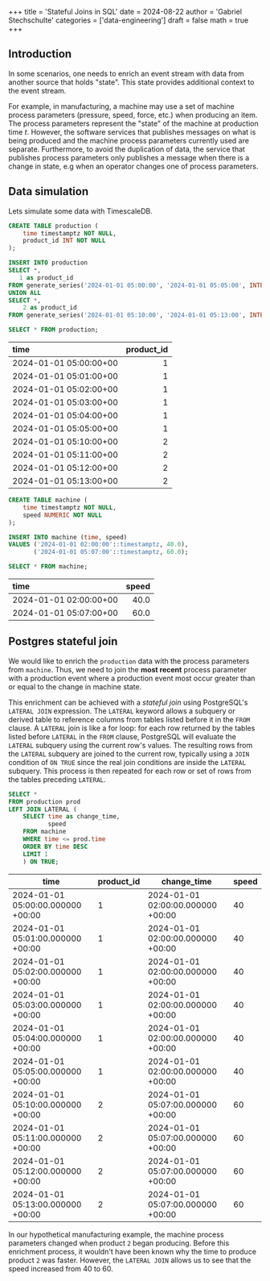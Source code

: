 +++
title = 'Stateful Joins in SQL'
date = 2024-08-22
author = 'Gabriel Stechschulte'
categories = ['data-engineering']
draft = false
math = true
+++

## Introduction

In some scenarios, one needs to enrich an event stream with data from another source that holds "state". This state provides additional context to the event stream.

For example, in manufacturing, a machine may use a set of machine process parameters (pressure, speed, force, etc.) when producing an item. The process parameters represent the "state" of the machine at production time $t$. However, the software services that publishes messages on what is being produced and the machine process parameters currently used are separate. Furthermore, to avoid the duplication of data, the service that publishes process parameters only publishes a message when there is a change in state, e.g when an operator changes one of process parameters.

## Data simulation

Lets simulate some data with TimescaleDB.

```sql
CREATE TABLE production (
    time timestamptz NOT NULL,
    product_id INT NOT NULL
);

INSERT INTO production
SELECT *,
   1 as product_id
FROM generate_series('2024-01-01 05:00:00', '2024-01-01 05:05:00', INTERVAL '1m') AS time
UNION ALL
SELECT *,
    2 as product_id
FROM generate_series('2024-01-01 05:10:00', '2024-01-01 05:13:00', INTERVAL '1m') AS time

SELECT * FROM production;
```

| time                  |   product_id |
|:----------------------|-------------:|
| 2024-01-01 05:00:00+00 |            1 |
| 2024-01-01 05:01:00+00 |            1 |
| 2024-01-01 05:02:00+00 |            1 |
| 2024-01-01 05:03:00+00 |            1 |
| 2024-01-01 05:04:00+00 |            1 |
| 2024-01-01 05:05:00+00 |            1 |
| 2024-01-01 05:10:00+00 |            2 |
| 2024-01-01 05:11:00+00 |            2 |
| 2024-01-01 05:12:00+00 |            2 |
| 2024-01-01 05:13:00+00 |            2 |

```sql
CREATE TABLE machine (
    time timestamptz NOT NULL,
    speed NUMERIC NOT NULL
);

INSERT INTO machine (time, speed)
VALUES ('2024-01-01 02:00:00'::timestamptz, 40.0),
       ('2024-01-01 05:07:00'::timestamptz, 60.0);

SELECT * FROM machine;
```

| time                  |   speed |
|:----------------------|--------:|
| 2024-01-01 02:00:00+00 |     40.0 |
| 2024-01-01 05:07:00+00 |     60.0 |


## Postgres stateful join

We would like to enrich the `production` data with the process parameters from `machine`. Thus, we need to join the **most recent** process parameter with a production event where a production event most occur greater than or equal to the change in machine state.

This enrichment can be achieved with a _stateful join_ using PostgreSQL's `LATERAL JOIN` expression. The `LATERAL` keyword allows a subquery or derived table to reference columns from tables listed before it in the `FROM` clause. A `LATERAL` join is like a for loop: for each row returned by the tables listed before `LATERAL` in the `FROM` clause, PostgreSQL will evaluate the `LATERAL` subquery using the current row's values. The resulting rows from the `LATERAL` subquery are joined to the current row, typically using a `JOIN` condition of `ON TRUE` since the real join conditions are inside the `LATERAL` subquery. This process is then repeated for each row or set of rows from the tables preceding `LATERAL`.

```sql
SELECT *
FROM production prod
LEFT JOIN LATERAL (
    SELECT time as change_time,
           speed
    FROM machine
    WHERE time <= prod.time
    ORDER BY time DESC
    LIMIT 1
    ) ON TRUE;
```

| time | product_id | change_time | speed |
|---|---|---|---|
| 2024-01-01 05:00:00.000000 +00:00 | 1 | 2024-01-01 02:00:00.000000 +00:00 | 40 |
| 2024-01-01 05:01:00.000000 +00:00 | 1 | 2024-01-01 02:00:00.000000 +00:00 | 40 |
| 2024-01-01 05:02:00.000000 +00:00 | 1 | 2024-01-01 02:00:00.000000 +00:00 | 40 |
| 2024-01-01 05:03:00.000000 +00:00 | 1 | 2024-01-01 02:00:00.000000 +00:00 | 40 |
| 2024-01-01 05:04:00.000000 +00:00 | 1 | 2024-01-01 02:00:00.000000 +00:00 | 40 |
| 2024-01-01 05:05:00.000000 +00:00 | 1 | 2024-01-01 02:00:00.000000 +00:00 | 40 |
| 2024-01-01 05:10:00.000000 +00:00 | 2 | 2024-01-01 05:07:00.000000 +00:00 | 60 |
| 2024-01-01 05:11:00.000000 +00:00 | 2 | 2024-01-01 05:07:00.000000 +00:00 | 60 |
| 2024-01-01 05:12:00.000000 +00:00 | 2 | 2024-01-01 05:07:00.000000 +00:00 | 60 |
| 2024-01-01 05:13:00.000000 +00:00 | 2 | 2024-01-01 05:07:00.000000 +00:00 | 60 |

In our hypothetical manufacturing example, the machine process parameters changed when product `2` began producing. Before this enrichment process, it wouldn't have been known why the time to produce product `2` was faster. However, the `LATERAL JOIN` allows us to see that the speed increased from 40 to 60.
